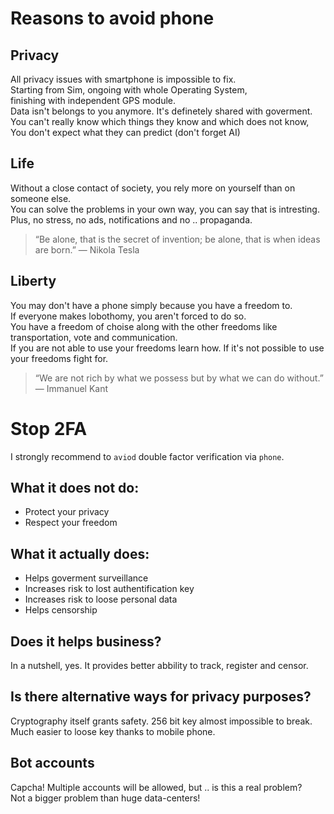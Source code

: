 # Reasons to avoid phone
   
  ## Privacy
  All privacy issues with smartphone is impossible to fix. <br>
  Starting from Sim, ongoing with whole Operating System, <br>
  finishing with independent GPS module. <br>
  Data isn't belongs to you anymore. It's definetely shared with goverment. <br>
  You can't really know which things they know and which does not know, <br>
  You don't expect what they can predict (don't forget AI)
   
 ##  Life
   Without a close contact of society, you rely more on yourself than on someone else. <br>
   You can solve the problems in your own way, you can say that is intresting. <br>
   Plus, no stress, no ads, notifications and no .. propaganda. <br>
   
> “Be alone, that is the secret of invention; be alone, that is when ideas are born.”
       ― Nikola Tesla
   
  ## Liberty
   You may don't have a phone simply because you have a freedom to. <br>
   If everyone makes lobothomy, you aren't forced to do so. <br>
   You have a freedom of choise along with the other freedoms like transportation, vote and communication. <br>
   If you are not able to use your freedoms learn how. If it's not possible to use your freedoms fight for. <br>
   
  > “We are not rich by what we possess but by what we can do without.”
      ― Immanuel Kant

# Stop 2FA
I strongly recommend to `aviod` double factor verification via `phone`. <br>
## What it does not do:
* Protect your privacy
* Respect your freedom
## What it actually does:
* Helps goverment surveillance
* Increases risk to lost authentification key
* Increases risk to loose personal data
* Helps censorship
## Does it helps business?
In a nutshell, yes. It provides better abbility to track, register and censor.
## Is there alternative ways for privacy purposes?
Cryptography itself grants safety. 256 bit key almost impossible to break. <br>
Much easier to loose key thanks to mobile phone. <br>
## Bot accounts  
Capcha! Multiple accounts will be allowed, but .. is this a real problem? <br>
Not a bigger problem than huge data-centers!


